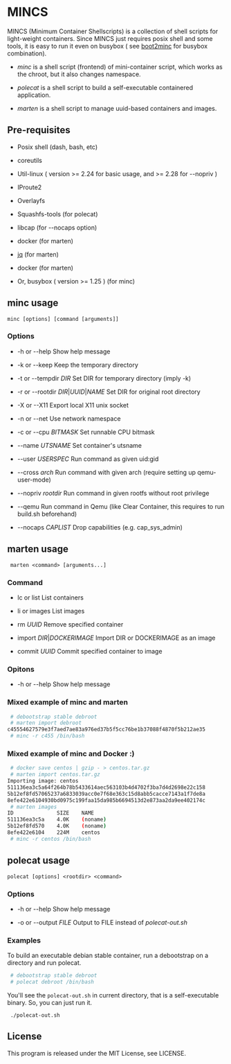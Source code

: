 # MINCS

MINCS (Minimum Container Shellscripts) is a collection of shell scripts
for light-weight containers. Since MINCS just requires posix shell and
some tools, it is easy to run it even on busybox ( see [boot2minc](https://github.com/mhiramat/boot2minc) for busybox combination).

* *minc* is a shell script (frontend) of mini-container script, which
 works as the chroot, but it also changes namespace.

* *polecat* is a shell script to build a self-executable containered
 application.

* *marten* is a shell script to manage uuid-based containers and images.

## Pre-requisites

- Posix shell (dash, bash, etc)
- coreutils
- Util-linux ( version >= 2.24 for basic usage, and >= 2.28 for --nopriv )
- IProute2
- Overlayfs
- Squashfs-tools (for polecat)
- libcap (for --nocaps option)
- docker (for marten)
- [jq](https://github.com/stedolan/jq/) (for marten)
- docker (for marten)

- Or, busybox ( version >= 1.25 ) (for minc)

## minc usage

` minc [options] [command [arguments]] `

### Options

* -h or --help
       Show help message

* -k or --keep
       Keep the temporary directory

* -t or --tempdir *DIR*
       Set DIR for temporary directory (imply -k)

* -r or --rootdir *DIR*|*UUID*|*NAME*
       Set DIR for original root directory

* -X or --X11
       Export local X11 unix socket

* -n or --net
       Use network namespace

* -c or --cpu *BITMASK*
       Set runnable CPU bitmask

* --name *UTSNAME*
       Set container's utsname

* --user *USERSPEC*
       Run command as given uid:gid

* --cross *arch*
       Run command with given arch (require setting up qemu-user-mode)

* --nopriv *rootdir*
       Run command in given rootfs without root privilege

* --qemu
       Run command in Qemu (like Clear Container, this requires to run build.sh beforehand)

* --nocaps *CAPLIST*
       Drop capabilities (e.g. cap_sys_admin)

## marten usage

` marten <command> [arguments...]`

### Command

* lc or list
	List containers

* li or images
	List images

* rm *UUID*
	Remove specified container

* import *DIR*|*DOCKERIMAGE*
	Import DIR or DOCKERIMAGE as an image

* commit *UUID*
	Commit specified container to image

### Opitons

* -h or --help
       Show help message

### Mixed example of minc and marten

```sh
 # debootstrap stable debroot
 # marten import debroot
c45554627579e3f7aed7ae83a976ed37b5f5cc76be1b37088f4870f5b212ae35
 # minc -r c455 /bin/bash
```

### Mixed example of minc and Docker :)

```sh
 # docker save centos | gzip - > centos.tar.gz
 # marten import centos.tar.gz
Importing image: centos
511136ea3c5a64f264b78b5433614aec563103b4d4702f3ba7d4d2698e22c158
5b12ef8fd57065237a6833039acc0e7f68e363c15d8abb5cacce7143a1f7de8a
8efe422e6104930bd0975c199faa15da985b6694513d2e873aa2da9ee402174c
 # marten images
ID              SIZE    NAME
511136ea3c5a    4.0K    (noname)
5b12ef8fd570    4.0K    (noname)
8efe422e6104    224M    centos
 # minc -r centos /bin/bash
```

## polecat usage

` polecat [options] <rootdir> <command> `

### Options

* -h or --help
       Show help message

* -o or --output *FILE*
       Output to FILE instead of *polecat-out.sh*

### Examples

To build an executable debian stable container, run a debootstrap on
a directory and run polecat.

```sh
 # debootstrap stable debroot
 # polecat debroot /bin/bash
```

You'll see the `polecat-out.sh` in current directory, that is
a self-executable binary. So, you can just run it.

` ./polecat-out.sh`

## License

This program is released under the MIT License, see LICENSE.
